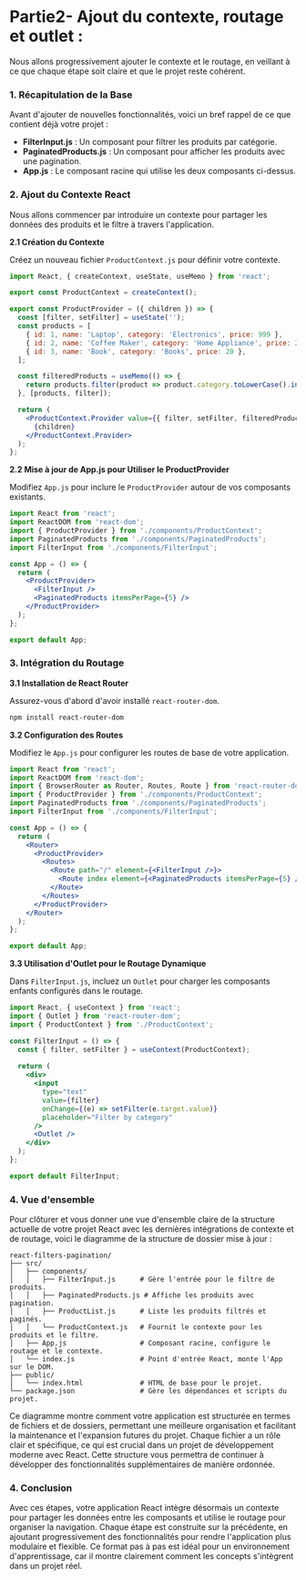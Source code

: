 # Partie2- Ajout du contexte, routage et outlet : 

Nous allons progressivement ajouter le contexte et le routage, en veillant à ce que chaque étape soit claire et que le projet reste cohérent.

### 1. Récapitulation de la Base

Avant d'ajouter de nouvelles fonctionnalités, voici un bref rappel de ce que contient déjà votre projet :

- **FilterInput.js** : Un composant pour filtrer les produits par catégorie.
- **PaginatedProducts.js** : Un composant pour afficher les produits avec une pagination.
- **App.js** : Le composant racine qui utilise les deux composants ci-dessus.

### 2. Ajout du Contexte React

Nous allons commencer par introduire un contexte pour partager les données des produits et le filtre à travers l'application.

**2.1 Création du Contexte**

Créez un nouveau fichier `ProductContext.js` pour définir votre contexte.

```jsx
import React, { createContext, useState, useMemo } from 'react';

export const ProductContext = createContext();

export const ProductProvider = ({ children }) => {
  const [filter, setFilter] = useState('');
  const products = [
    { id: 1, name: 'Laptop', category: 'Electronics', price: 999 },
    { id: 2, name: 'Coffee Maker', category: 'Home Appliance', price: 250 },
    { id: 3, name: 'Book', category: 'Books', price: 20 },
  ];

  const filteredProducts = useMemo(() => {
    return products.filter(product => product.category.toLowerCase().includes(filter.toLowerCase()));
  }, [products, filter]);

  return (
    <ProductContext.Provider value={{ filter, setFilter, filteredProducts }}>
      {children}
    </ProductContext.Provider>
  );
};
```

**2.2 Mise à jour de App.js pour Utiliser le ProductProvider**

Modifiez `App.js` pour inclure le `ProductProvider` autour de vos composants existants.

```jsx
import React from 'react';
import ReactDOM from 'react-dom';
import { ProductProvider } from './components/ProductContext';
import PaginatedProducts from './components/PaginatedProducts';
import FilterInput from './components/FilterInput';

const App = () => {
  return (
    <ProductProvider>
      <FilterInput />
      <PaginatedProducts itemsPerPage={5} />
    </ProductProvider>
  );
};

export default App;
```

### 3. Intégration du Routage

**3.1 Installation de React Router**

Assurez-vous d'abord d'avoir installé `react-router-dom`.

```bash
npm install react-router-dom
```

**3.2 Configuration des Routes**

Modifiez le `App.js` pour configurer les routes de base de votre application.

```jsx
import React from 'react';
import ReactDOM from 'react-dom';
import { BrowserRouter as Router, Routes, Route } from 'react-router-dom';
import { ProductProvider } from './components/ProductContext';
import PaginatedProducts from './components/PaginatedProducts';
import FilterInput from './components/FilterInput';

const App = () => {
  return (
    <Router>
      <ProductProvider>
        <Routes>
          <Route path="/" element={<FilterInput />}>
            <Route index element={<PaginatedProducts itemsPerPage={5} />} />
          </Route>
        </Routes>
      </ProductProvider>
    </Router>
  );
};

export default App;
```

**3.3 Utilisation d'Outlet pour le Routage Dynamique**

Dans `FilterInput.js`, incluez un `Outlet` pour charger les composants enfants configurés dans le routage.

```jsx
import React, { useContext } from 'react';
import { Outlet } from 'react-router-dom';
import { ProductContext } from './ProductContext';

const FilterInput = () => {
  const { filter, setFilter } = useContext(ProductContext);
  
  return (
    <div>
      <input
        type="text"
        value={filter}
        onChange={(e) => setFilter(e.target.value)}
        placeholder="Filter by category"
      />
      <Outlet />
    </div>
  );
};

export default FilterInput;
```

### 4.  Vue d'ensemble
Pour clôturer et vous donner une vue d'ensemble claire de la structure actuelle de votre projet React avec les dernières intégrations de contexte et de routage, voici le diagramme de la structure de dossier mise à jour :

```
react-filters-pagination/
├── src/
│   ├── components/
│   │   ├── FilterInput.js      # Gère l'entrée pour le filtre de produits.
│   │   ├── PaginatedProducts.js # Affiche les produits avec pagination.
│   │   ├── ProductList.js      # Liste les produits filtrés et paginés.
│   │   └── ProductContext.js   # Fournit le contexte pour les produits et le filtre.
│   ├── App.js                  # Composant racine, configure le routage et le contexte.
│   └── index.js                # Point d'entrée React, monte l'App sur le DOM.
├── public/
│   └── index.html              # HTML de base pour le projet.
└── package.json                # Gère les dépendances et scripts du projet.
```

Ce diagramme montre comment votre application est structurée en termes de fichiers et de dossiers, permettant une meilleure organisation et facilitant la maintenance et l'expansion futures du projet. Chaque fichier a un rôle clair et spécifique, ce qui est crucial dans un projet de développement moderne avec React. Cette structure vous permettra de continuer à développer des fonctionnalités supplémentaires de manière ordonnée.

### 4. Conclusion

Avec ces étapes, votre application React intègre désormais un contexte pour partager les données entre les composants et utilise le routage pour organiser la navigation. Chaque étape est construite sur la précédente, en ajoutant progressivement des fonctionnalités pour rendre l'application plus modulaire et flexible. Ce format pas à pas est idéal pour un environnement d'apprentissage, car il montre clairement comment les concepts s'intègrent dans un projet réel.

